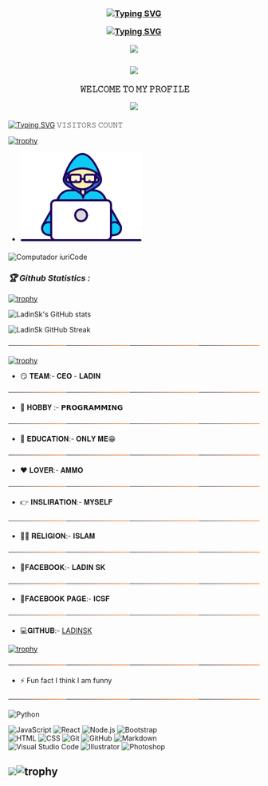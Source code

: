 <h3 align="center"> 
  
  [![Typing SVG](https://readme-typing-svg.herokuapp.com?font=Fira+Code&pause=1000&width=435&lines=𝐖𝐄𝐋𝐂𝐎𝐌𝐄+𝐓𝐎+𝐋𝐀𝐃𝐈𝐍+𝐆𝐈𝐓𝐇𝐔𝐁+𝐁𝐑𝐎🇳🇪)](https://github.com/LadinSk)
  
<a href="https://git.io/typing-svg"><img src="https://readme-typing-svg.demolab.com?font=Fira+Code&pause=1000&width=435&lines=𝐋𝐀𝐃𝐈𝐍+𝐈𝐂𝐒𝐅+𝐂𝐄𝐎;MY+LOVE+ALLHA;KING+OFF+SEX%3A)+BRAND;FUCK+U+BBY;It'+Ladin+BRAND" alt="Typing SVG" /></a>
<p align="center"><img src="https://img.shields.io/badge/MADE%20IN INDIA-SPAMMAR AND PROGRAMMER-green?colorA=%23ff0000&colorB=%23017e40&style=flat-square">

<h3 align="center">

<img src="https://emoji.discord.st/emojis/768b108d-274f-4f44-a634-8477b16efce7.gif" width="25">

&nbsp; 𝚆𝙴𝙻𝙲𝙾𝙼𝙴 𝚃𝙾 𝙼𝚈 𝙿𝚁𝙾𝙵𝙸𝙻𝙴&nbsp;

<img src="https://emoji.discord.st/emojis/768b108d-274f-4f44-a634-8477b16efce7.gif" width="25">

</h3>

[![Typing SVG](https://readme-typing-svg.herokuapp.com?font=Neuton&size=25&color=30FF40&background=000000&center=true&vCenter=true&width=360&height=60&lines=Hello+World%2C+I'm+WEST+BANGLE-𐀵𗐵𚰵𘠵𖀵𖠵𙰫Here+🤙;𝙸𝚃'𝚜+𝙽𝙾𝚃+𝙰+𝙹𝚄𝚂𝚃+ICSF+𝙽𝙰𝙼𝙴+𝙱𝚁𝙾+🥱;𝙸𝚃'𝚜+𝙰+𝙱𝚁𝙰𝙽𝙳+🔥;Respect+ICSF-TEAM+🥀;Today+I+Will+Tell+You+✊HACKED+YOUR+WEBSITE+FUCKYOU+🙏;THANKS+MY+All+FRIENDS+❤️;I+LOVE+MY+FROM+INDIA🇳🇪)](https://git.io/typing-svg)
𝚅𝙸𝚂𝙸𝚃𝙾𝚁𝚂 𝙲𝙾𝚄𝙽𝚃

<a href="https://github.com/LadinSk/LADIN-404"><img title="trophy" src="https://github-profile-trophy.vercel.app/?username=ARIYAN-404-CYBER&theme=monokai"></a>

</p>

- ![Alt text](https://github.com/MRVIVEK-CODER/MRVIVEK-CODER/raw/main/Developer.gif)

<img src="https://i.pinimg.com/originals/77/ca/a3/77caa32884d735d439ade45ba37feaf2.gif" min-width="1500px" max-width="1500px" width="1500px" align="middle" alt="Computador iuriCode">


<h3><b><i>🏆 Github Statistics :</i></b></h3>

<a href="https://github.com/LadinSk/LADIN-404"><img title="trophy" src="https://github-profile-trophy.vercel.app/?username=ARIYAN-404-CYBER&theme=monokai"></a>


![LadinSk's GitHub stats](https://github-readme-stats.vercel.app/api?username=LADINSK&show_icons=true&theme=chartreuse-dark)  

![LadinSk GitHub Streak](https://github-readme-streak-stats.herokuapp.com/?user=Ladinsk&theme=radical)

<img align="center" alt="line" src="https://github.com/DalpatRathore/dalpatrathore/blob/main/assets/images/line-2.svg">

<a href="https://github.com/LadinSk/LADIN-404"><img title="trophy" src="https://github-profile-trophy.vercel.app/?username=ARIYAN-404-CYBER&theme=monokai"></a>

 
- 😏 𝐓𝐄𝐀𝐌:- 𝐂𝐄𝐎 - 𝐋𝐀𝐃𝐈𝐍
 
<img align="center" alt="line" src="https://github.com/DalpatRathore/dalpatrathore/blob/main/assets/images/line-2.svg">
 
- 🤨 𝐇𝐎𝐁𝐁𝐘 :- 𝗣𝗥𝗢𝗚𝗥𝗔𝗠𝗠𝗜𝗡𝗚
 
<img align="center" alt="line" src="https://github.com/DalpatRathore/dalpatrathore/blob/main/assets/images/line-2.svg">
 
- 📕 𝐄𝐃𝐔𝐂𝐀𝐓𝐈𝐎𝐍:- 𝐎𝐍𝐋𝐘 𝐌𝐄😁
 
<img align="center" alt="line" src="https://github.com/DalpatRathore/dalpatrathore/blob/main/assets/images/line-2.svg">
 
- ❤ 𝐋𝐎𝐕𝐄𝐑:- 𝐀𝐌𝐌𝐎
 
<img align="center" alt="line" src="https://github.com/DalpatRathore/dalpatrathore/blob/main/assets/images/line-2.svg">
 
- 👉 𝐈𝐍𝐒𝐋𝐈𝐑𝐀𝐓𝐈𝐎𝐍:- 𝐌𝐘𝐒𝐄𝐋𝐅
 
<img align="center" alt="line" src="https://github.com/DalpatRathore/dalpatrathore/blob/main/assets/images/line-2.svg">
 
- 🤲🏻 𝐑𝐄𝐋𝐈𝐆𝐈𝐎𝐍:- 𝐈𝐒𝐋𝐀𝐌
 
<img align="center" alt="line" src="https://github.com/DalpatRathore/dalpatrathore/blob/main/assets/images/line-2.svg">
 
- 📱𝐅𝐀𝐂𝐄𝐁𝐎𝐎𝐊:- 𝐋𝐀𝐃𝐈𝐍 𝐒𝐊
 
<img align="center" alt="line" src="https://github.com/DalpatRathore/dalpatrathore/blob/main/assets/images/line-2.svg">
 
- 📱𝐅𝐀𝐂𝐄𝐁𝐎𝐎𝐊 𝐏𝐀𝐆𝐄:- 𝐈𝐂𝐒𝐅
 
<img align="center" alt="line" src="https://github.com/DalpatRathore/dalpatrathore/blob/main/assets/images/line-2.svg">
 
- 💻𝐆𝐈𝐓𝐇𝐔𝐁:- [LADINSK](https://github.com/LadinSk)

 <a href="https://github.com/LadinSk/LADIN-404"><img title="trophy" src="https://github-profile-trophy.vercel.app/?username=ARIYAN-404-CYBER&theme=monokai"></a>
 
<img align="center" alt="line" src="https://github.com/DalpatRathore/dalpatrathore/blob/main/assets/images/line-2.svg">
 
- ⚡ Fun fact I think I am funny
 
<img align="center" alt="line" src="https://github.com/DalpatRathore/dalpatrathore/blob/main/assets/images/line-2.svg">
 
 ![Python](https://img.shields.io/badge/-Python-05122A?style=flat&logo=python)

![JavaScript](https://img.shields.io/badge/-JavaScript-05122A?style=flat&logo=javascript) 
![React](https://img.shields.io/badge/-React-05122A?style=flat&logo=react) 
![Node.js](https://img.shields.io/badge/-Node.js-05122A?style=flat&logo=node.js) 
![Bootstrap](https://img.shields.io/badge/-Bootstrap-05122A?style=flat&logo=bootstrap&logoColor=563D7C)\
![HTML](https://img.shields.io/badge/-HTML-05122A?style=flat&logo=HTML5) 
![CSS](https://img.shields.io/badge/-CSS-05122A?style=flat&logo=CSS3&logoColor=1572B6) 
![Git](https://img.shields.io/badge/-Git-05122A?style=flat&logo=git) 
![GitHub](https://img.shields.io/badge/-GitHub-05122A?style=flat&logo=github) 
![Markdown](https://img.shields.io/badge/-Markdown-05122A?style=flat&logo=markdown)\
![Visual Studio Code](https://img.shields.io/badge/-Visual%20Studio%20Code-05122A?style=flat&logo=visual-studio-code&logoColor=007ACC) 
![Illustrator](https://img.shields.io/badge/-Illustrator-05122A?style=flat&logo=adobe-illustrator) 
![Photoshop](https://img.shields.io/badge/-Photoshop-05122A?style=flat&logo=adobe-photoshop) 
<h2> <img width="25" src="https://github.com/DalpatRathore/dalpatrathore/blob/main/a

<a href="https://github.com/LadinSk/LADIN-404"><img title="trophy" src="https://github-profile-trophy.vercel.app/?username=ARIYAN-404-CYBER&theme=monokai"></a>
